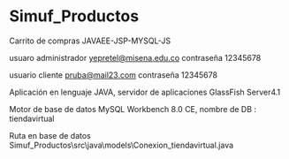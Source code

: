 # Simuf_Productos
 Carrito de compras JAVAEE-JSP-MYSQL-JS
 
 usuaro administrador yepretel@misena.edu.co contraseña 12345678
 
 usuario cliente pruba@mail23.com contraseña 12345678
 
 Aplicación en lenguaje JAVA, servidor de aplicaciones GlassFish Server4.1  
 
 Motor de base de datos MySQL Workbench 8.0 CE, nombre de DB : tiendavirtual 
 
 Ruta en base de datos Simuf_Productos\src\java\models\Conexion_tiendavirtual.java
